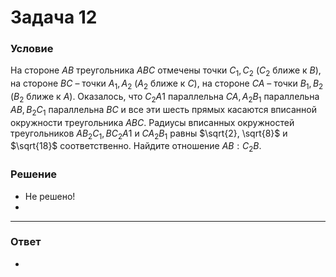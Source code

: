 # Задача 12

### Условие
На стороне $АВ$ треугольника $АВС$ отмечены точки $С_{1}, С_{2}$ ($С_{2}$ ближе к $В$), на стороне $ВС$ – точки $А_{1}, А_{2}$ ($А_{2}$ ближе к $С$), на стороне $СА$ – точки $В_{1}, В_{2}$ ($В_{2}$ ближе к $А$).
Оказалось, что $С_{2}А1$ параллельна $СА, А_{2}В_{1}$ параллельна $АВ, В_{2}С_{1}$ параллельна $ВС$
и все эти шесть прямых касаются вписанной окружности треугольника $АВС$. Радиусы вписанных окружностей треугольников $АВ_{2}С_{1}, ВС_{2}А1$ и $СА_{2}В_{1}$ равны
$\sqrt{2}, \sqrt{8}$ и $\sqrt{18}$ соответственно. Найдите отношение $АВ:С_{2}В$.
### Решение
- Не решено!
-

---

### Ответ
-